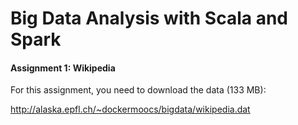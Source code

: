 # Big Data Analysis with Scala and Spark

#### Assignment 1: Wikipedia

For this assignment, you need to download the data (133 MB):

http://alaska.epfl.ch/~dockermoocs/bigdata/wikipedia.dat
